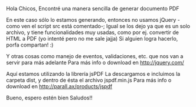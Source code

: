 Hola Chicos,
Encontré una manera sencilla de generar documento PDF

En este caso sólo lo estamos generando, entonces no usamos jQuery -como ven el script src está comentado-;
Igual se los dejo ya que es un solo archivo, y tiene funcionalidades muy usadas, como por ej. convertir de HTML a PDF (yo intenté pero no me sale jajja)
Si alguien logra hacerlo, porfa compartan! :)

Y otras cosas como manejo de eventos, validaciones, etc. que nos van a servir para más adelante
Para más info o download en http://jquery.com/


Aquí estamos utilizando la librería jsPDF
La descargamos e incluimos la carpeta dist, y dentro de ésta el archivo jspdf.min.js
Para más info o download en http://parall.ax/products/jspdf



Bueno, espero estén bien
Saludos!!

